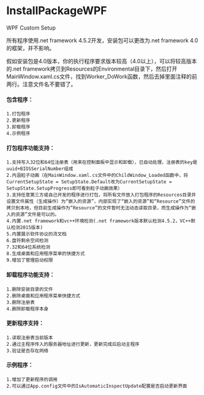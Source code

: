 # InstallPackageWPF
WPF Custom Setup

所有程序使用.net framework 4.5.2开发，安装包可以更改为.net framework 4.0的框架，并不影响。

假如安装包是4.0版本，你的执行程序要求版本较高（4.0以上），可以将较高版本的.net framework拷贝到Resources的Environmental目录下，然后打开MainWindow.xaml.cs文件，找到Worker_DoWork函数，然后去掉里面注释的前两行。注意文件名不要错了。


#### 包含程序：

	1.打包程序
	2.更新程序
	3.卸载程序
	4.示例程序
		

#### 打包程序功能支持：
	
	1.支持写入32位和64位注册表（用来在控制面板中显示和卸载），已自动处理，注册表的key是uuid+BIOSSerialNumber组成
 	2.内涵粒子动画（在MainWindow.xaml.cs文件中的ChildWindow_Loaded函数中，将CurrentSetupState = SetupState.Default改为CurrentSetupState = SetupState.SetupProgress即可看到粒子动画效果）
   	3.支持任意第三方或自己开发的程序进行打包，将所有文件放入打包程序的Resources目录并设置文件属性（生成操作）为“嵌入的资源”，内部实现了“嵌入的资源”和“Resource”文件的拷贝到本地，但目前生成操作为“Resource”的文件暂时无法动态读取目录，而生成操作为“嵌入的资源”文件是可以的。
   	4.内置.net framework和vc++环境检测(.net framework版本默认检测4.5.2，VC++默认检测2015版本)
   	5.内置展示软件协议的流文档
   	6.盘符剩余空间检测
   	7.32和64位系统检测
   	8.生成桌面和应用程序菜单的快捷方式
   	9.增加了管理启动权限
   
#### 卸载程序功能支持：

  	1.删除安装目录的文件
  	2.删除桌面和应用程序菜单快捷方式
  	3.删除注册表
  	4.删除卸载程序本身
  
  
#### 更新程序支持：

  	1.读取注册表当前版本
  	2.通过主程序传入的服务器地址进行更新，更新完成后启动主程序
	3.验证是否存在网络
  
  
#### 示例程序：

  	1.增加了更新程序的调用
  	2.可以通过App.config文件中的IsAutomaticInspectUpdate配置是否启动更新界面
